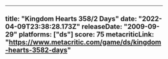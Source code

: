 
---
title: "Kingdom Hearts 358/2 Days"
date: "2022-04-09T23:38:28.173Z"
releaseDate: "2009-09-29"
platforms: ["ds"]
score: 75
metacriticLink: "https://www.metacritic.com/game/ds/kingdom-hearts-3582-days"
---
